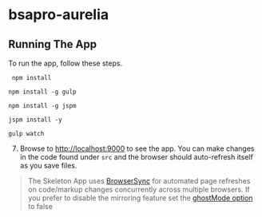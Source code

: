 # bsapro-aurelia

## Running The App

To run the app, follow these steps.

 ```shell
  npm install
  ```

  ```shell
  npm install -g gulp
  ```

  ```shell
  npm install -g jspm
  ```

  ```shell
  jspm install -y
  ```

  ```shell
  gulp watch
  ```
7. Browse to [http://localhost:9000](http://localhost:9000) to see the app. You can make changes in the code found under `src` and the browser should auto-refresh itself as you save files.

> The Skeleton App uses [BrowserSync](http://www.browsersync.io/) for automated page refreshes on code/markup changes concurrently across multiple browsers. If you prefer to disable the mirroring feature set the [ghostMode option](http://www.browsersync.io/docs/options/#option-ghostMode) to false
